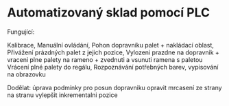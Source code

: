 # Automatizovaný sklad pomocí PLC


Fungující: 

Kalibrace,
Manuální ovládání,
Pohon dopravníku palet + nakládací oblast,
Přivážení prázdných palet z jejich pozice,
Vylozeni prazdne na dopravnik + vraceni plne palety na rameno + zvednuti a vsunuti ramena s paletou
Vrácení plné palety do regálu,
Rozpoznávání potřebných barev,
vypisování na obrazovku

Dodělat:
úprava podmínky pro posun dopravniku
opravit mrcasení ze strany na stranu
vylepšit inkrementalni pozice
